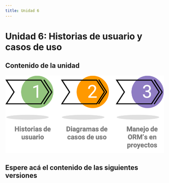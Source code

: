 ```yaml
---
title: Unidad 6
---
```

# Unidad 6: Historias de usuario y casos de uso

## Contenido de la unidad

<img src="images/contenidoU6.png"/>

## Espere acá el contenido de las siguientes versiones